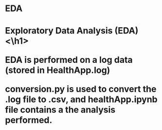 # EDA
<h1>Exploratory Data Analysis (EDA) <\h1>

EDA is performed on a log data (stored in HealthApp.log)

conversion.py is used to convert the .log file to .csv, and healthApp.ipynb file contains a the analysis performed.
